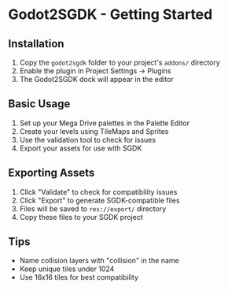 # Godot2SGDK - Getting Started

## Installation
1. Copy the `godot2sgdk` folder to your project's `addons/` directory
2. Enable the plugin in Project Settings → Plugins
3. The Godot2SGDK dock will appear in the editor

## Basic Usage
1. Set up your Mega Drive palettes in the Palette Editor
2. Create your levels using TileMaps and Sprites
3. Use the validation tool to check for issues
4. Export your assets for use with SGDK

## Exporting Assets
1. Click "Validate" to check for compatibility issues
2. Click "Export" to generate SGDK-compatible files
3. Files will be saved to `res://export/` directory
4. Copy these files to your SGDK project

## Tips
- Name collision layers with "collision" in the name
- Keep unique tiles under 1024
- Use 16x16 tiles for best compatibility